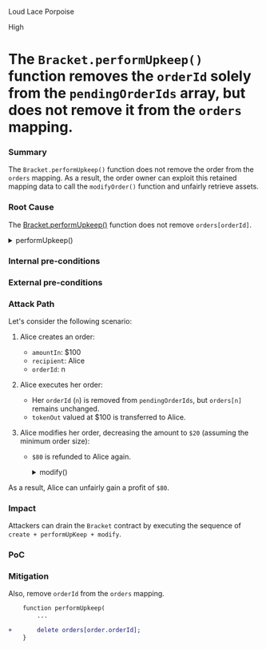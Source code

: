 Loud Lace Porpoise

High

# The `Bracket.performUpkeep()` function removes the `orderId` solely from the `pendingOrderIds` array, but does not remove it from the `orders` mapping.

### Summary

The `Bracket.performUpkeep()` function does not remove the order from the `orders` mapping. As a result, the order owner can exploit this retained mapping data to call the `modifyOrder()` function and unfairly retrieve assets.

### Root Cause

The [Bracket.performUpkeep()](https://github.com/sherlock-audit/2024-11-oku/blob/main/oku-custom-order-types/contracts/automatedTrigger/Bracket.sol#L85-L145) function does not remove `orders[orderId]`.

<details>
    <summary> performUpkeep() </summary>

    function performUpkeep(
        bytes calldata performData
    ) external override nonReentrant {
        MasterUpkeepData memory data = abi.decode(
            performData,
            (MasterUpkeepData)
        );
        Order memory order = orders[pendingOrderIds[data.pendingOrderIdx]];

        require(
            order.orderId == pendingOrderIds[data.pendingOrderIdx],
            "Order Fill Mismatch"
        );

        //deduce if we are filling stop or take profit
        (bool inRange, bool takeProfit, ) = checkInRange(order);
        require(inRange, "order ! in range");

        //deduce bips
        uint16 bips;
        takeProfit ? bips = order.takeProfitSlippage : bips = order
            .stopSlippage;

        (uint256 swapAmountOut, uint256 tokenInRefund) = execute(
            data.target,
            data.txData,
            order.amountIn,
            order.tokenIn,
            order.tokenOut,
            bips
        );

        //handle accounting
        //remove from pending array
        pendingOrderIds = ArrayMutation.removeFromArray(
            data.pendingOrderIdx,
            pendingOrderIds
        );

        //handle fee
        (uint256 feeAmount, uint256 adjustedAmount) = applyFee(
            swapAmountOut,
            order.feeBips
        );

        if (feeAmount != 0) {
            order.tokenOut.safeTransfer(address(MASTER), feeAmount);
        }

        //send tokenOut to recipient
        order.tokenOut.safeTransfer(order.recipient, adjustedAmount);

        //refund any unspent tokenIn
        //this should generally be 0 when using exact input for swaps, which is recommended
        if (tokenInRefund != 0) {
            order.tokenIn.safeTransfer(order.recipient, tokenInRefund);
        }

        //emit
        emit OrderProcessed(order.orderId);
    }
</details>

### Internal pre-conditions

### External pre-conditions

### Attack Path

Let's consider the following scenario:

1. Alice creates an order:

    - `amountIn`: $100
    - `recipient`: Alice
    - `orderId`: n
2. Alice executes her order:

    - Her `orderId` (`n`) is removed from `pendingOrderIds`, but `orders[n]` remains unchanged.
    - `tokenOut` valued at $100 is transferred to Alice.
3. Alice modifies her order, decreasing the amount to `$20` (assuming the minimum order size):

    - `$80` is refunded to Alice again.
        <details>
            <summary> modify() </summary>

            function modifyOrder(
                uint96 orderId,
                uint256 _takeProfit,
                uint256 _stopPrice,
                uint256 amountInDelta,
                IERC20 _tokenOut,
                address _recipient,
                uint16 _takeProfitSlippage,
                uint16 _stopSlippage,
                bool permit,
                bool increasePosition,
                bytes calldata permitPayload
            ) external override nonReentrant {
                //get order
                Order memory order = orders[orderId];

                //only order owner
                require(msg.sender == order.recipient, "only order owner");

                //deduce any amountIn changes
                uint256 newAmountIn = order.amountIn;
                if (amountInDelta != 0) {
                    if (increasePosition) {
                        newAmountIn += amountInDelta;
                        //take funds via permit2
                        if (permit) {
                            handlePermit(
                                order.recipient,
                                permitPayload,
                                uint160(amountInDelta),
                                address(order.tokenIn)
                            );
                        } else {
                            //legacy transfer, assume prior approval
                            order.tokenIn.safeTransferFrom(
                                order.recipient,
                                address(this),
                                amountInDelta
                            );
                        }
                    } else {
                        //ensure delta is valid
                        require(amountInDelta < order.amountIn, "invalid delta");

                        //set new amountIn for accounting
                        newAmountIn -= amountInDelta;

                        //check min order size for new amount
                        MASTER.checkMinOrderSize(order.tokenIn, newAmountIn);

                        //refund position partially
            @>          order.tokenIn.safeTransfer(order.recipient, amountInDelta);
                    }
                }

                //check for oracles
                if (_tokenOut != order.tokenOut) {
                    require(
                        address(MASTER.oracles(_tokenOut)) != address(0x0),
                        "Oracle !exist"
                    );
                }

                //construct new order
                Order memory newOrder = Order({
                    orderId: orderId,
                    takeProfit: _takeProfit,
                    stopPrice: _stopPrice,
                    amountIn: newAmountIn,
                    tokenIn: order.tokenIn,
                    tokenOut: _tokenOut,
                    feeBips: order.feeBips,
                    takeProfitSlippage: _takeProfitSlippage,
                    stopSlippage: _stopSlippage,
                    recipient: _recipient,
                    direction: MASTER.getExchangeRate(order.tokenIn, _tokenOut) >
                        _takeProfit
                });

                //store new order
                orders[orderId] = newOrder;
            }
        </details>

As a result, Alice can unfairly gain a profit of `$80`.

### Impact

Attackers can drain the `Bracket` contract by executing the sequence of `create + performUpKeep + modify`.

### PoC

### Mitigation

Also, remove `orderId` from the `orders` mapping.

```diff
    function performUpkeep(
        ...

+       delete orders[order.orderId];
    }
```